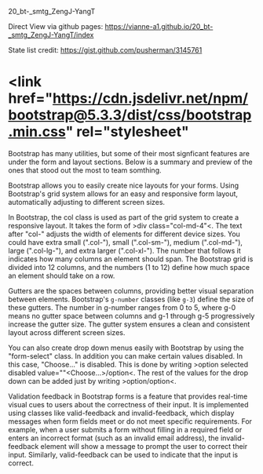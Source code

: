 20_bt-_smtg_ZengJ-YangT

Direct View via github pages: https://vianne-a1.github.io/20_bt-_smtg_ZengJ-YangT/index

State list credit: https://gist.github.com/pusherman/3145761

  # <link href="https://cdn.jsdelivr.net/npm/bootstrap@5.3.3/dist/css/bootstrap.min.css" rel="stylesheet"

    
Bootstrap has many utilities, but some of their most signficant features are under the form and layout sections. Below is a summary and preview of the ones that stood out the most to team somthing.

Bootstrap allows you to easily create nice layouts for your forms. Using Bootstrap's grid system allows for an easy and responsive form layout, automatically adjusting to different screen sizes.

In Bootstrap, the col class is used as part of the grid system to create a responsive layout. It takes the form of >div class="col-md-4"<. The text after "col-" adjusts the width of elements for different device sizes. You could have extra small (".col-"), small (".col-sm-"), medium (".col-md-"), large (".col-lg-"), and extra larger (".col-xl-"). The number that follows it indicates how many columns an element should span. The Bootstrap grid is divided into 12 columns, and the numbers (1 to 12) define how much space an element should take on a row.

Gutters are the spaces between columns, providing better visual separation between elements. Bootstrap's `g-number` classes (like `g-3`) define the size of these gutters. The number in g-number ranges from 0 to 5, where g-0 means no gutter space between columns and g-1 through g-5 progressively increase the gutter size. The gutter system ensures a clean and consistent layout across different screen sizes.

You can also create drop down menus easily with Bootstrap by using the "form-select" class. In addition you can make certain values disabled. In this case, "Choose..." is disabled. This is done by writing >option selected disabled value=""<Choose...>/option<. The rest of the values for the drop down can be added just by writing >option<Whatever You Want>/option<.

Validation feedback in Bootstrap forms is a feature that provides real-time visual cues to users about the correctness of their input. It is implemented using classes like valid-feedback and invalid-feedback, which display messages when form fields meet or do not meet specific requirements. For example, when a user submits a form without filling in a required field or enters an incorrect format (such as an invalid email address), the invalid-feedback element will show a message to prompt the user to correct their input. Similarly, valid-feedback can be used to indicate that the input is correct.
